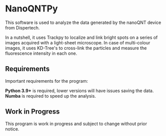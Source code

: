 # NanoQNTPy
This software is used to analyze the data generated by the nanoQNT device from Dispertech. 

In a nutshell, it uses Trackpy to localize and link bright spots on a series of images acquired with 
a light-sheet microscope. In case of multi-colour images, it uses KD-Tree's to cross-link the particles 
and measure the fluorescence intensity in each one. 

## Requirements
Important requirements for the program:

**Python 3.9+** is required, lower versions will have issues saving the data. 
**Numba** is required to speed up the analysis. 

## Work in Progress
This program is work in progress and subject to change without prior notice.